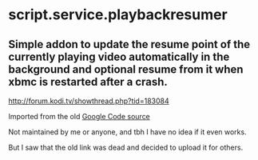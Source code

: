 # script.service.playbackresumer
## Simple addon to update the resume point of the currently playing video automatically in the background and optional resume from it when xbmc is restarted after a crash.

http://forum.kodi.tv/showthread.php?tid=183084

Imported from the old [Google Code source](https://code.google.com/archive/p/xbmc-bradvido-repository/)

Not maintained by me or anyone, and tbh I have no idea if it even works.

But I saw that the old link was dead and decided to upload it for others.